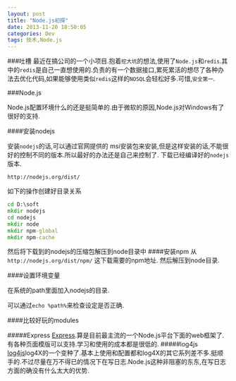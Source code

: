 ```yaml
---
layout: post
title: "Node.js初探"
date: 2013-11-20 18:50:05
categories: Dev
tags: 技术,Node.js
---
```


###吐槽
最近在搞公司的一个小项目.抱着`挖大坑`的想法,使用了`Node.js`和`redis`.其中的`redis`是自己一直想使用的.负责的有一个数据接口,累死累活的想尽了各种办法去优化代码,如果能够使用类似`redis`这样的`NOSQL`会轻松好多.可惜,`安全第一`.

###Node.js

Node.js配置环境什么的还是挺简单的.由于微软的原因,Node.js对Windows有了很好的支持.

####安装nodejs
 
安装`nodejs`的话,可以通过官网提供的 msi安装包来安装,但是这样安装的话,不能很好的控制不同的版本.所以最好的办法还是自己来控制了.
下载已经编译好的`nodejs`版本.
 
```
http://nodejs.org/dist/
```
 
如下的操作创建好目录关系
 
``` bat
cd D:\soft
mkdir nodejs
cd nodejs
mkdir node
mkdir npm-global
mkdir npm-cache
```
然后将下载到的nodejs的压缩包解压到node目录中
####安装npm
从`http://nodejs.org/dist/npm/` 这下载需要的npm地址.
然后解压到node目录.
 
####设置环境变量
 
在系统的path里面加入nodejs的目录.
 
可以通过`echo %path%`来检查设定是否正确.

####比较好玩的modules

#####Express
[Express](http://expressjs.com/).算是目前最主流的一个Node.js平台下面的web框架了.有各种页面模版可以支持.学习和使用的成本都是很低的.
#####log4js
[log4js](http://log4js.berlios.de/index.html)log4X的一个变种了.基本上使用和配置都和log4X的其它系列差不多.挺顺手的.不过尽量在万不得已的情况下在写日志.Node.js这种非阻塞的东东,在写日志方面的确没有什么太大的优势.
